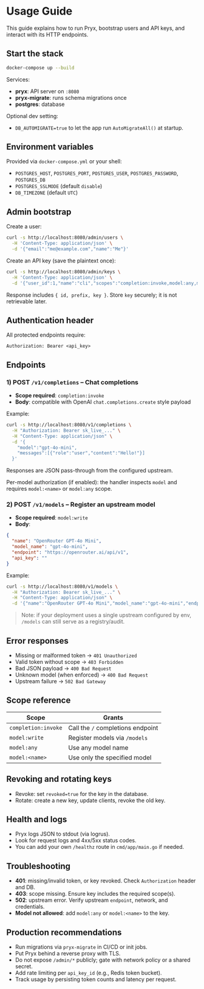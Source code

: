 # Usage Guide

This guide explains how to run Pryx, bootstrap users and API keys, and interact with its HTTP endpoints.

## Start the stack

```bash
docker-compose up --build
```

Services:

* **pryx**: API server on `:8080`
* **pryx-migrate**: runs schema migrations once
* **postgres**: database

Optional dev setting:

* `DB_AUTOMIGRATE=true` to let the app run `AutoMigrateAll()` at startup.

## Environment variables

Provided via `docker-compose.yml` or your shell:

* `POSTGRES_HOST`, `POSTGRES_PORT`, `POSTGRES_USER`, `POSTGRES_PASSWORD`, `POSTGRES_DB`
* `POSTGRES_SSLMODE` (default `disable`)
* `DB_TIMEZONE` (default `UTC`)

## Admin bootstrap

Create a user:

```bash
curl -s http://localhost:8080/admin/users \
  -H 'Content-Type: application/json' \
  -d '{"email":"me@example.com","name":"Me"}'
```

Create an API key (save the plaintext once):

```bash
curl -s http://localhost:8080/admin/keys \
  -H 'Content-Type: application/json' \
  -d '{"user_id":1,"name":"cli","scopes":"completion:invoke,model:any,model:write"}'
```

Response includes `{ id, prefix, key }`. Store `key` securely; it is not retrievable later.

## Authentication header

All protected endpoints require:

```http
Authorization: Bearer <api_key>
```

## Endpoints

### 1) POST `/v1/completions` – Chat completions

* **Scope required**: `completion:invoke`
* **Body**: compatible with OpenAI `chat.completions.create` style payload

Example:

```bash
curl -s http://localhost:8080/v1/completions \
  -H "Authorization: Bearer sk_live_..." \
  -H "Content-Type: application/json" \
  -d '{
    "model":"gpt-4o-mini",
    "messages":[{"role":"user","content":"Hello!"}]
  }'
```

Responses are JSON pass-through from the configured upstream.

Per-model authorization (if enabled): the handler inspects `model` and requires `model:<name>` or `model:any` scope.

### 2) POST `/v1/models` – Register an upstream model

* **Scope required**: `model:write`
* **Body**:

```json
{
  "name": "OpenRouter GPT-4o Mini",
  "model_name": "gpt-4o-mini",
  "endpoint": "https://openrouter.ai/api/v1",
  "api_key": ""  
}
```

Example:

```bash
curl -s http://localhost:8080/v1/models \
  -H "Authorization: Bearer sk_live_..." \
  -H "Content-Type: application/json" \
  -d '{"name":"OpenRouter GPT-4o Mini","model_name":"gpt-4o-mini","endpoint":"https://openrouter.ai/api/v1","api_key":""}'
```

> Note: if your deployment uses a single upstream configured by env, `/models` can still serve as a registry/audit.

## Error responses

* Missing or malformed token → `401 Unauthorized`
* Valid token without scope → `403 Forbidden`
* Bad JSON payload → `400 Bad Request`
* Unknown model (when enforced) → `400 Bad Request`
* Upstream failure → `502 Bad Gateway`

## Scope reference

| Scope               | Grants                            |
| ------------------- | --------------------------------- |
| `completion:invoke` | Call the `/` completions endpoint |
| `model:write`       | Register models via `/models`     |
| `model:any`         | Use any model name                |
| `model:<name>`      | Use only the specified model      |

## Revoking and rotating keys

* Revoke: set `revoked=true` for the key in the database.
* Rotate: create a new key, update clients, revoke the old key.

## Health and logs

* Pryx logs JSON to stdout (via logrus).
* Look for request logs and 4xx/5xx status codes.
* You can add your own `/healthz` route in `cmd/app/main.go` if needed.

## Troubleshooting

* **401**: missing/invalid token, or key revoked. Check `Authorization` header and DB.
* **403**: scope missing. Ensure key includes the required scope(s).
* **502**: upstream error. Verify upstream `endpoint`, network, and credentials.
* **Model not allowed**: add `model:any` or `model:<name>` to the key.

## Production recommendations

* Run migrations via `pryx-migrate` in CI/CD or init jobs.
* Put Pryx behind a reverse proxy with TLS.
* Do not expose `/admin/*` publicly; gate with network policy or a shared secret.
* Add rate limiting per `api_key_id` (e.g., Redis token bucket).
* Track usage by persisting token counts and latency per request.
